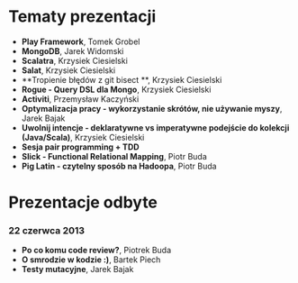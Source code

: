 # Tematy prezentacji
* **Play Framework**, Tomek Grobel
* **MongoDB**, Jarek Widomski	
* **Scalatra**, Krzysiek Ciesielski
* **Salat**, Krzysiek Ciesielski
* **Tropienie błędów z git bisect	**, Krzysiek Ciesielski
* **Rogue - Query DSL dla Mongo**, Krzysiek Ciesielski
* **Activiti**, Przemysław Kaczyński
* **Optymalizacja pracy - wykorzystanie skrótów, nie używanie myszy**, Jarek Bajak
* **Uwolnij intencje - deklaratywne vs imperatywne podejście do kolekcji (Java/Scala)**, Krzysiek Ciesielski
* **Sesja pair programming + TDD**
* **Slick - Functional Relational Mapping**, Piotr Buda
* **Pig Latin - czytelny sposób na Hadoopa**, Piotr Buda

# Prezentacje odbyte
### 22 czerwca 2013
* **Po co komu code review?**, Piotrek Buda
* **O smrodzie w kodzie :)**, Bartek Piech
* **Testy mutacyjne**, Jarek Bajak

